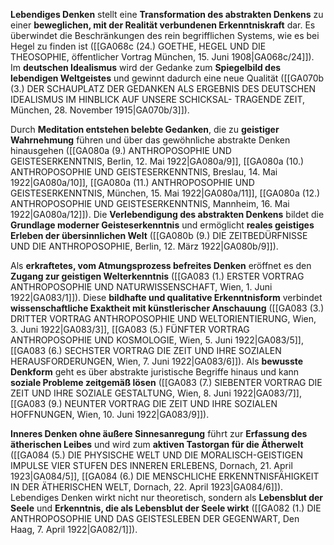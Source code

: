 
**Lebendiges Denken** stellt eine **Transformation des abstrakten Denkens** zu einer **beweglichen, mit der Realität verbundenen Erkenntniskraft** dar. Es überwindet die Beschränkungen des rein begrifflichen Systems, wie es bei Hegel zu finden ist ([[GA068c (24.) GOETHE, HEGEL UND DIE THEOSOPHIE, öffentlicher Vortrag München, 15. Juni 1908|GA068c/24]]). Im **deutschen Idealismus** wird der Gedanke zum **Spiegelbild des lebendigen Weltgeistes** und gewinnt dadurch eine neue Qualität ([[GA070b (3.) DER SCHAUPLATZ DER GEDANKEN ALS ERGEBNIS DES DEUTSCHEN IDEALISMUS IM HINBLICK AUF UNSERE SCHICKSAL- TRAGENDE ZEIT, München, 28. November 1915|GA070b/3]]).

Durch **Meditation entstehen belebte Gedanken**, die zu **geistiger Wahrnehmung** führen und über das gewöhnliche abstrakte Denken hinausgehen ([[GA080a (9.) ANTHROPOSOPHIE UND GEISTESERKENNTNIS, Berlin, 12. Mai 1922|GA080a/9]], [[GA080a (10.) ANTHROPOSOPHIE UND GEISTESERKENNTNIS, Breslau, 14. Mai 1922|GA080a/10]], [[GA080a (11.) ANTHROPOSOPHIE UND GEISTESERKENNTNIS, München, 15. Mai 1922|GA080a/11]], [[GA080a (12.) ANTHROPOSOPHIE UND GEISTESERKENNTNIS, Mannheim, 16. Mai 1922|GA080a/12]]). Die **Verlebendigung des abstrakten Denkens** bildet die **Grundlage moderner Geisteserkenntnis** und ermöglicht **reales geistiges Erleben der übersinnlichen Welt** ([[GA080b (9.) DIE ZEITBEDÜRFNISSE UND DIE ANTHROPOSOPHIE, Berlin, 12. März 1922|GA080b/9]]).

Als **erkraftetes, vom Atmungsprozess befreites Denken** eröffnet es den **Zugang zur geistigen Welterkenntnis** ([[GA083 (1.) ERSTER VORTRAG ANTHROPOSOPHIE UND NATURWISSENSCHAFT, Wien, 1. Juni 1922|GA083/1]]). Diese **bildhafte und qualitative Erkenntnisform** verbindet **wissenschaftliche Exaktheit mit künstlerischer Anschauung** ([[GA083 (3.) DRITTER VORTRAG ANTHROPOSOPHIE UND WELTORIENTIERUNG, Wien, 3. Juni 1922|GA083/3]], [[GA083 (5.) FÜNFTER VORTRAG ANTHROPOSOPHIE UND KOSMOLOGIE, Wien, 5. Juni 1922|GA083/5]], [[GA083 (6.) SECHSTER VORTRAG DIE ZEIT UND IHRE SOZIALEN HERAUSFORDERUNGEN, Wien, 7. Juni 1922|GA083/6]]). Als **bewusste Denkform** geht es über abstrakte juristische Begriffe hinaus und kann **soziale Probleme zeitgemäß lösen** ([[GA083 (7.) SIEBENTER VORTRAG DIE ZEIT UND IHRE SOZIALE GESTALTUNG, Wien, 8. Juni 1922|GA083/7]], [[GA083 (9.) NEUNTER VORTRAG DIE ZEIT UND IHRE SOZIALEN HOFFNUNGEN, Wien, 10. Juni 1922|GA083/9]]).

**Inneres Denken ohne äußere Sinnesanregung** führt zur **Erfassung des ätherischen Leibes** und wird zum **aktiven Tastorgan für die Ätherwelt** ([[GA084 (5.) DIE PHYSISCHE WELT UND DIE MORALISCH-GEISTIGEN IMPULSE VIER STUFEN DES INNEREN ERLEBENS, Dornach, 21. April 1923|GA084/5]], [[GA084 (6.) DIE MENSCHLICHE ERKENNTNISFÄHIGKEIT IN DER ÄTHERISCHEN WELT, Dornach, 22. April 1923|GA084/6]]). Lebendiges Denken wirkt nicht nur theoretisch, sondern als **Lebensblut der Seele** und **Erkenntnis, die als Lebensblut der Seele wirkt** ([[GA082 (1.) DIE ANTHROPOSOPHIE UND DAS GEISTESLEBEN DER GEGENWART, Den Haag, 7. April 1922|GA082/1]]).
